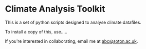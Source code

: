 # Climate Analysis Toolkit

This is a set of python scripts designed to analyse climate datafiles.

To install a copy of this, use.....

If you're interested in collaborating, email me at abc@soton.ac.uk.

